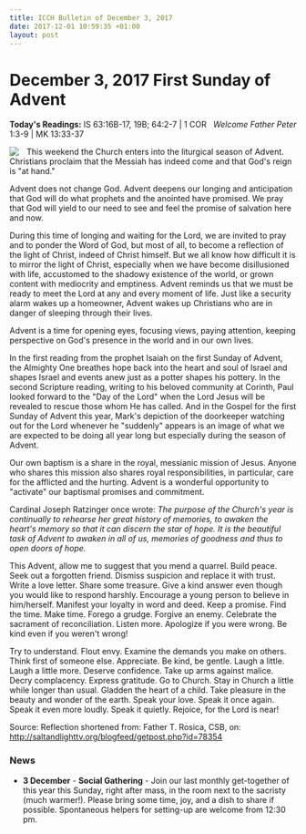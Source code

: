 ```yaml
---
title: ICCH Bulletin of December 3, 2017
date: 2017-12-01 10:59:35 +01:00
layout: post
---
```


# December 3, 2017 First Sunday of Advent
<span style="float: right"><em>Welcome Father Peter</em></span>
**Today's Readings:** IS 63:16B-17, 19B; 64:2-7 | 1 COR 1:3-9 |       MK 13:33-37


<img style="float: left; margin-right: 1em;" src="https://cdn.pixabay.com/photo/2014/07/31/03/25/candle-405998_960_720.jpg">

This weekend the Church enters into the liturgical season of Advent. Christians proclaim that the Messiah has indeed come and that God's reign is "at hand."

Advent does not change God. Advent deepens our longing and anticipation that God will do what prophets and the anointed have promised. We pray that God will yield to our need to see and feel the promise of salvation here and now.

During this time of longing and waiting for the Lord, we are invited to pray and to ponder the Word of God, but most of all, to become a reflection of the light of Christ, indeed of Christ himself. But we all know how difficult it is to mirror the light of Christ, especially when we have become disillusioned with life, accustomed to the shadowy existence of the world, or grown content with mediocrity and emptiness. Advent reminds us that we must be ready to meet the Lord at any and every moment of life. Just like a security alarm wakes up a homeowner, Advent wakes up Christians who are in danger of sleeping through their lives.

Advent is a time for opening eyes, focusing views, paying attention, keeping perspective on God's presence in the world and in our own lives.

In the first reading from the prophet Isaiah on the first Sunday of Advent, the Almighty One breathes hope back into the heart and soul of Israel and shapes Israel and events anew just as a potter shapes his pottery. In the second Scripture reading, writing to his beloved community at Corinth, Paul looked forward to the "Day of the Lord" when the Lord Jesus will be revealed to rescue those whom He has called. And in the Gospel for the first Sunday of Advent this year, Mark's depiction of the doorkeeper watching out for the Lord whenever he "suddenly" appears is an image of what we are expected to be doing all year long but especially during the season of Advent.

Our own baptism is a share in the royal, messianic mission of Jesus. Anyone who shares this mission also shares royal responsibilities, in particular, care for the afflicted and the hurting. Advent is a wonderful opportunity to "activate" our baptismal promises and commitment.

Cardinal Joseph Ratzinger once wrote: *The purpose of the Church's year is continually to rehearse her great history of memories, to awaken the heart's memory so that it can discern the star of hope. It is the beautiful task of Advent to awaken in all of us, memories of goodness and thus to open doors of hope.*

This Advent, allow me to suggest that you mend a quarrel. Build peace. Seek out a forgotten friend. Dismiss suspicion and replace it with trust. Write a love letter. Share some treasure. Give a kind answer even though you would like to respond harshly. Encourage a young person to believe in him/herself. Manifest your loyalty in word and deed. Keep a promise. Find the time. Make time. Forego a grudge. Forgive an enemy. Celebrate the sacrament of reconciliation. Listen more. Apologize if you were wrong. Be kind even if you weren't wrong!

Try to understand. Flout envy. Examine the demands you make on others. Think first of someone else. Appreciate. Be kind, be gentle. Laugh a little. Laugh a little more. Deserve confidence. Take up arms against malice. Decry complacency. Express gratitude. Go to Church. Stay in Church a little while longer than usual. Gladden the heart of a child. Take pleasure in the beauty and wonder of the earth. Speak your love. Speak it once again. Speak it even more loudly. Speak it quietly.
Rejoice, for the Lord is near!

Source: Reflection shortened from: Father T. Rosica, CSB, on: http://saltandlighttv.org/blogfeed/getpost.php?id=78354

### News 

* **3 December** - **Social Gathering** - Join our last monthly get-together of this year this Sunday, right after mass, in the room next to the sacristy (much warmer!). Please bring some time, joy, and a dish to share if possible.
Spontaneous helpers for setting-up are welcome from 12:30 pm.
